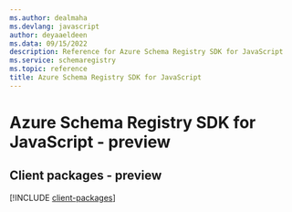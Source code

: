 ```yaml
---
ms.author: dealmaha
ms.devlang: javascript
author: deyaaeldeen
ms.data: 09/15/2022
description: Reference for Azure Schema Registry SDK for JavaScript
ms.service: schemaregistry
ms.topic: reference
title: Azure Schema Registry SDK for JavaScript
---
```

# Azure Schema Registry SDK for JavaScript - preview

## Client packages - preview
[!INCLUDE [client-packages](schema-registry-client-index.md)]